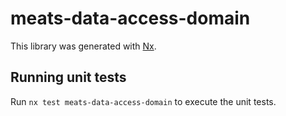 # meats-data-access-domain

This library was generated with [Nx](https://nx.dev).

## Running unit tests

Run `nx test meats-data-access-domain` to execute the unit tests.
